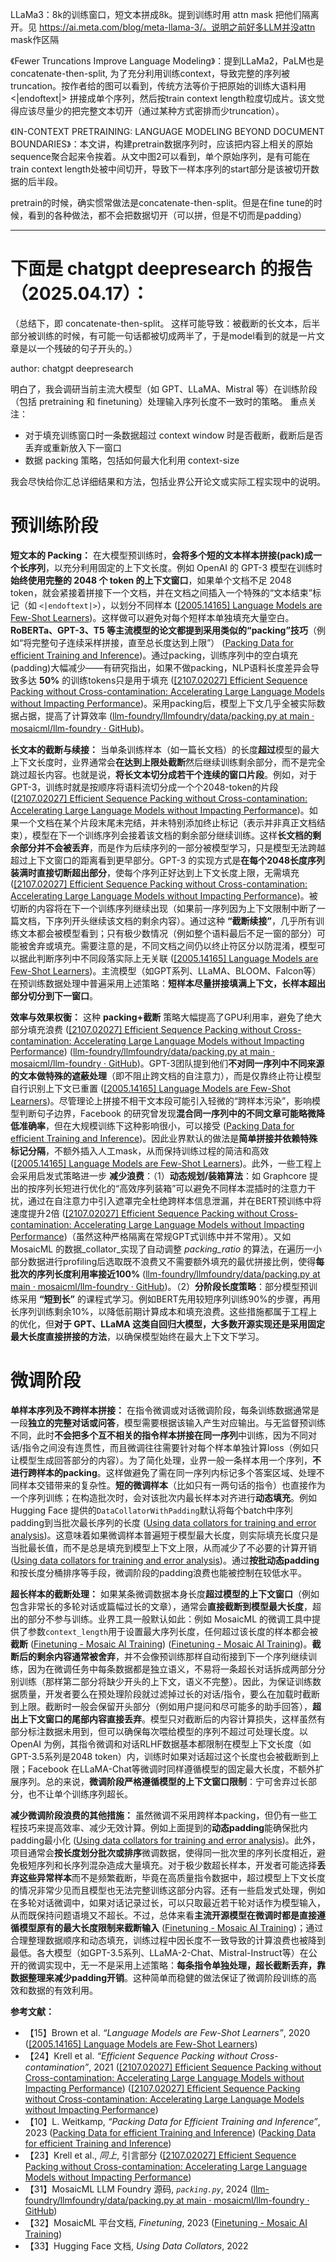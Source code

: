 LLaMa3：8k的训练窗口，短文本拼成8k。提到训练时用 attn mask 把他们隔离开。见 https://ai.meta.com/blog/meta-llama-3/。说明之前好多LLM并没attn mask作区隔

《Fewer Truncations Improve Language Modeling》：提到LLaMa2，PaLM也是 concatenate-then-split, 为了充分利用训练context，导致完整的序列被truncation。按作者给的图可以看到，传统方法等价于把原始的训练大语料用 <|endoftext|> 拼接成单个序列，然后按train context length粒度切成片。该文觉得应该尽量少的把完整文本切开（通过某种方式密排而少truncation）。

《IN-CONTEXT PRETRAINING: LANGUAGE MODELING BEYOND DOCUMENT BOUNDARIES》：本文讲，构建pretrain数据序列时，应该把内容上相关的原始sequence聚合起来令挨着。从文中图2可以看到，单个原始序列，是有可能在train context length处被中间切开，导致下一样本序列的start部分是该被切开数据的后半段。

pretrain的时候，确实惯常做法是concatenate-then-split。但是在fine tune的时候，看到的各种做法，都不会把数据切开（可以拼，但是不切而是padding）

----

# 下面是 chatgpt deepresearch 的报告（2025.04.17）：

（总结下，即 concatenate-then-split。 这样可能导致：被截断的长文本，后半部分被训练的时候，有可能一句话都被切成两半了，于是model看到的就是一片文章是以一个残破的句子开头的。）

author: chatgpt deepresearch

明白了，我会调研当前主流大模型（如 GPT、LLaMA、Mistral 等）在训练阶段（包括 pretraining 和 finetuning）处理输入序列长度不一致时的策略。
重点关注：
- 对于填充训练窗口时一条数据超过 context window 时是否截断，截断后是否丢弃或重新放入下一窗口
- 数据 packing 策略，包括如何最大化利用 context-size

我会尽快给你汇总详细结果和方法，包括业界公开论文或实际工程实现中的说明。

# 预训练阶段

**短文本的 Packing：** 在大模型预训练时，**会将多个短的文本样本拼接(pack)成一个长序列**，以充分利用固定的上下文长度。例如 OpenAI 的 GPT-3 模型在训练时**始终使用完整的 2048 个 token 的上下文窗口**，如果单个文档不足 2048 token，就会紧接着拼接下一个文档，并在文档之间插入一个特殊的“文本结束”标记（如 `<|endoftext|>`），以划分不同样本 ([[2005.14165] Language Models are Few-Shot Learners](https://ar5iv.org/abs/2005.14165#:~:text=During%20training%20we%20always%20train,specific%20masking))。这样做可以避免对每个短样本单独填充大量空白。**RoBERTa、GPT-3、T5 等主流模型的论文都提到采用类似的“packing”技巧**（例如“将完整句子连续采样拼接，直至总长度达到上限”） ([Packing Data for efficient Training and Inference](https://lweitkamp.github.io/posts/packing/index.html#:~:text=RoBERTa2%20%E2%80%9CEach%20input%20is%20packed,%E2%80%9D))。通过packing，训练序列中的空白填充(padding)大幅减少——有研究指出，如果不做packing，NLP语料长度差异会导致多达 **50%** 的训练tokens只是用于填充 ([[2107.02027] Efficient Sequence Packing without Cross-contamination: Accelerating Large Language Models without Impacting Performance](https://ar5iv.org/abs/2107.02027#:~:text=batches%20and%20long%20sequences%20for,lost%2C%20or%20by%20customized%20kernel))。采用packing后，模型上下文几乎全被实际数据占据，提高了计算效率 ([llm-foundry/llmfoundry/data/packing.py at main · mosaicml/llm-foundry · GitHub](https://github.com/mosaicml/llm-foundry/blob/main/llmfoundry/data/packing.py#:~:text=,minimizes%20padding%20with%20zero%20waste))。

**长文本的截断与续接：** 当单条训练样本（如一篇长文档）的长度**超过**模型的最大上下文长度时，业界通常会**在达到上限处截断**然后继续训练剩余部分，而不是完全跳过超长内容。也就是说，**将长文本切分成若干个连续的窗口片段**。例如，对于GPT-3，训练时就是按顺序将语料流切分成一个个2048-token的片段 ([[2107.02027] Efficient Sequence Packing without Cross-contamination: Accelerating Large Language Models without Impacting Performance](https://ar5iv.org/abs/2107.02027#:~:text=match%20at%20L959%20GPT,problem%20trivial%20and%20avoiding%20any))。如果一个文档在某个片段末尾未完结，并未特别添加终止标记（表示并非真正文档结束），模型在下一个训练序列会接着该文档的剩余部分继续训练。这样**长文档的剩余部分并不会被丢弃**，而是作为后续序列的一部分被模型学习，只是模型无法跨越超过上下文窗口的距离看到更早部分。GPT-3 的实现方式是**在每个2048长度序列装满时直接切断超出部分**，使每个序列正好达到上下文长度上限，无需填充 ([[2107.02027] Efficient Sequence Packing without Cross-contamination: Accelerating Large Language Models without Impacting Performance](https://ar5iv.org/abs/2107.02027#:~:text=match%20at%20L959%20GPT,problem%20trivial%20and%20avoiding%20any))。被切断的内容将在下一个训练序列继续出现（如果前一序列因为上下文限制中断了一篇文档，下序列开头继续该文档的剩余内容）。通过这种 **“截断续接”**，几乎所有训练文本都会被模型看到；只有极少数情况（例如整个语料最后不足一窗的部分）可能被舍弃或填充。需要注意的是，不同文档之间仍以终止符区分以防混淆，模型可以据此判断序列中不同段落实际上无关联 ([[2005.14165] Language Models are Few-Shot Learners](https://ar5iv.org/abs/2005.14165#:~:text=During%20training%20we%20always%20train,specific%20masking))。主流模型（如GPT系列、LLaMA、BLOOM、Falcon等）在预训练数据处理中普遍采用上述策略：**短样本尽量拼接填满上下文，长样本超出部分切分到下一窗口**。

**效率与效果权衡：** 这种 **packing+截断** 策略大幅提高了GPU利用率，避免了绝大部分填充浪费 ([[2107.02027] Efficient Sequence Packing without Cross-contamination: Accelerating Large Language Models without Impacting Performance](https://ar5iv.org/abs/2107.02027#:~:text=batches%20and%20long%20sequences%20for,lost%2C%20or%20by%20customized%20kernel)) ([llm-foundry/llmfoundry/data/packing.py at main · mosaicml/llm-foundry · GitHub](https://github.com/mosaicml/llm-foundry/blob/main/llmfoundry/data/packing.py#:~:text=,minimizes%20padding%20with%20zero%20waste))。GPT-3团队提到他们**不对同一序列中不同来源的文本做特殊的遮蔽处理**（即不阻止跨文档的自注意力），而是仅靠终止符让模型自行识别上下文已重置 ([[2005.14165] Language Models are Few-Shot Learners](https://ar5iv.org/abs/2005.14165#:~:text=During%20training%20we%20always%20train,specific%20masking))。尽管理论上拼接不相干文本段可能引入轻微的“跨样本污染”，影响模型判断句子边界，Facebook 的研究曾发现**混合同一序列中的不同文章可能略微降低准确率**，但在大规模训练下这种影响很小，可以接受 ([Packing Data for efficient Training and Inference](https://lweitkamp.github.io/posts/packing/index.html#:~:text=Some%20approaches%20use%20the%20packing,of%20an%20impact%20at%20scale6))。因此业界默认的做法是**简单拼接并依赖特殊标记分隔**，不额外插入人工mask，从而保持训练过程的简洁和高效 ([[2005.14165] Language Models are Few-Shot Learners](https://ar5iv.org/abs/2005.14165#:~:text=During%20training%20we%20always%20train,specific%20masking))。此外，一些工程上会采用启发式策略进一步 **减少浪费**：（1）**动态规划/装箱算法**：如 Graphcore 提出的按序列长短进行优化的“高效序列装箱”可以避免不同样本混插时的注意力干扰，通过在自注意力中引入遮罩完全杜绝跨样本信息泄漏，并在BERT预训练中将速度提升2倍 ([[2107.02027] Efficient Sequence Packing without Cross-contamination: Accelerating Large Language Models without Impacting Performance](https://ar5iv.org/abs/2107.02027#:~:text=padding,between%20examples%20in%20a%20pack))（虽然这种严格隔离在常规GPT式训练中并不常用）。又如 MosaicML 的数据_collator_实现了自动调整 *packing_ratio* 的算法，在遍历一小部分数据进行profiling后选取既不浪费又不需要额外填充的最优拼接比例，使得**每批次的序列长度利用率接近100%** ([llm-foundry/llmfoundry/data/packing.py at main · mosaicml/llm-foundry · GitHub](https://github.com/mosaicml/llm-foundry/blob/main/llmfoundry/data/packing.py#:~:text=,minimizes%20padding%20with%20zero%20waste))。（2）**分阶段长度策略**：部分模型预训练采用 **“短到长”** 的课程式学习。例如BERT先用较短序列训练90%的步骤，再用长序列训练剩余10%，以降低前期计算成本和填充浪费。这些措施都属于工程上的优化，但**对于 GPT、LLaMA 这类自回归大模型，大多数开源实现还是采用固定最大长度直接拼接的方法**，以确保模型始终在最大上下文下学习。

# 微调阶段

**单样本序列及不跨样本拼接：** 在指令微调或对话微调阶段，每条训练数据通常是一段**独立的完整对话或问答**，模型需要根据该输入产生对应输出。与无监督预训练不同，此时**不会把多个互不相关的指令样本拼接在同一序列**中训练，因为不同对话/指令之间没有连贯性，而且微调往往需要针对每个样本单独计算loss（例如只让模型生成回答部分的内容）。为了简化处理，业界一般一条样本用一个序列，**不进行跨样本的packing**。这样做避免了需在同一序列内标记多个答案区域、处理不同样本交错带来的复杂性。**短的微调样本**（比如只有一两句话的指令）也直接作为一个序列训练；在构造批次时，会对该批次内最长样本对齐进行**动态填充**。例如 Hugging Face 提供的`DataCollatorWithPadding`默认将每个batch中序列padding到当批次最长序列的长度 ([Using data collators for training and error analysis](https://lewtun.github.io/blog/til/nlp/huggingface/transformers/2021/01/01/til-data-collator.html#:~:text=Using%20data%20collators%20for%20training,on%20the%20padded%20tokens))。这意味着如果微调样本普遍短于模型最大长度，则实际填充长度只是当批最长值，而不是总是填充到模型上下文上限，从而减少了不必要的计算开销 ([Using data collators for training and error analysis](https://lewtun.github.io/blog/til/nlp/huggingface/transformers/2021/01/01/til-data-collator.html#:~:text=Using%20data%20collators%20for%20training,on%20the%20padded%20tokens))。通过**按批动态padding**和按长度分桶排序等手段，微调阶段的padding浪费也能被控制在较低水平。

**超长样本的截断处理：** 如果某条微调数据本身长度**超过模型的上下文窗口**（例如包含非常长的多轮对话或篇幅过长的文章），通常会**直接截断到模型最大长度**，超出的部分不参与训练。业界工具一般默认如此：例如 MosaicML 的微调工具中提供了参数`context_length`用于设置最大序列长度，任何超过该长度的样本都会被**截断** ([Finetuning - Mosaic AI Training](https://docs.mosaicml.com/projects/mcli/en/latest/finetuning/finetuning.html#:~:text=multiplier%20of%200)) ([Finetuning - Mosaic AI Training](https://docs.mosaicml.com/projects/mcli/en/latest/finetuning/finetuning.html#:~:text=truncate%20any%20data%20that%20is,length%20beyond%20each%20model%E2%80%99s%20default))。**截断后的剩余内容通常被舍弃**，并不会像预训练那样自动衔接到下一个序列继续训练，因为在微调任务中每条数据都是独立语义，不易将一条超长对话拆成两部分分别训练（那样第二部分将缺少开头的上下文，语义不完整）。因此，为保证训练数据质量，开发者要么在预处理阶段就过滤掉过长的对话/指令，要么在加载时截断到上限。截断时一般会保留开头部分（例如用户提问和尽可能多的助手回答），**超出上下文窗口的尾部内容直接丢弃**。模型只对截断后的内容计算损失，这样虽然有部分标注数据未用到，但可以确保每次喂给模型的序列不超过可处理长度。以 OpenAI 为例，其指令微调和对话RLHF数据基本都限制在模型上下文长度（如GPT-3.5系列是2048 token）内，训练时如果对话超过这个长度也会被截断到上限；Facebook 在LLaMA-Chat等微调时同样遵循模型的固定最大长度，不额外扩展序列。总的来说，**微调阶段严格遵循模型的上下文窗口限制**：宁可舍弃过长部分，也不让单个训练序列超长。

**减少微调阶段浪费的其他措施：** 虽然微调不采用跨样本packing，但仍有一些工程技巧来提高效率、减少无效计算。例如上面提到的**动态padding**能确保批内padding最小化 ([Using data collators for training and error analysis](https://lewtun.github.io/blog/til/nlp/huggingface/transformers/2021/01/01/til-data-collator.html#:~:text=Using%20data%20collators%20for%20training,on%20the%20padded%20tokens))。此外，项目通常会**按长度划分批次或排序**微调数据，使得同一批次里的序列长度相近，避免极短序列和长序列混杂造成大量填充。对于极少数超长样本，开发者可能选择**丢弃这些异常样本**而不是频繁截断，毕竟在高质量指令数据中，超过模型上下文长度的情况非常少见而且模型也无法完整训练这部分内容。还有一些启发式处理，例如在多轮对话微调中，如果对话记录过长，可以只取最近若干轮对话作为模型输入，从而既保持问题语境又不超长。不过，总体来看**主流开源模型在微调时都是直接遵循模型原有的最大长度限制来截断输入** ([Finetuning - Mosaic AI Training](https://docs.mosaicml.com/projects/mcli/en/latest/finetuning/finetuning.html#:~:text=truncate%20any%20data%20that%20is,length%20beyond%20each%20model%E2%80%99s%20default))；通过合理整理数据顺序和动态填充，训练过程中因长度不一致导致的计算浪费也被降到最低。各大模型（如GPT-3.5系列、LLaMA-2-Chat、Mistral-Instruct等）在公开的微调实现中，无一不是采用上述策略：**每条指令单独处理，超长截断丢弃，靠数据整理来减少padding开销**。这种简单而稳健的做法保证了微调阶段训练的高效和数据的有效利用。 

**参考文献：**

- 【15】Brown et al. *“Language Models are Few-Shot Learners”*, 2020 ([[2005.14165] Language Models are Few-Shot Learners](https://ar5iv.org/abs/2005.14165#:~:text=During%20training%20we%20always%20train,specific%20masking))  
- 【24】Krell et al. *“Efficient Sequence Packing without Cross-contamination”*, 2021 ([[2107.02027] Efficient Sequence Packing without Cross-contamination: Accelerating Large Language Models without Impacting Performance](https://ar5iv.org/abs/2107.02027#:~:text=match%20at%20L959%20GPT,problem%20trivial%20and%20avoiding%20any)) ([[2107.02027] Efficient Sequence Packing without Cross-contamination: Accelerating Large Language Models without Impacting Performance](https://ar5iv.org/abs/2107.02027#:~:text=padding,between%20examples%20in%20a%20pack))  
- 【10】L. Weitkamp, *“Packing Data for Efficient Training and Inference”*, 2023 ([Packing Data for efficient Training and Inference](https://lweitkamp.github.io/posts/packing/index.html#:~:text=RoBERTa2%20%E2%80%9CEach%20input%20is%20packed,%E2%80%9D)) ([Packing Data for efficient Training and Inference](https://lweitkamp.github.io/posts/packing/index.html#:~:text=Some%20approaches%20use%20the%20packing,of%20an%20impact%20at%20scale6))  
- 【23】Krell et al., *同上*, 引言部分 ([[2107.02027] Efficient Sequence Packing without Cross-contamination: Accelerating Large Language Models without Impacting Performance](https://ar5iv.org/abs/2107.02027#:~:text=batches%20and%20long%20sequences%20for,lost%2C%20or%20by%20customized%20kernel))  
- 【31】MosaicML LLM Foundry 源码, *`packing.py`*, 2024 ([llm-foundry/llmfoundry/data/packing.py at main · mosaicml/llm-foundry · GitHub](https://github.com/mosaicml/llm-foundry/blob/main/llmfoundry/data/packing.py#:~:text=,minimizes%20padding%20with%20zero%20waste))  
- 【32】MosaicML 平台文档, *Finetuning*, 2023 ([Finetuning - Mosaic AI Training](https://docs.mosaicml.com/projects/mcli/en/latest/finetuning/finetuning.html#:~:text=truncate%20any%20data%20that%20is,length%20beyond%20each%20model%E2%80%99s%20default))  
- 【33】Hugging Face 文档, *Using Data Collators*, 2022
